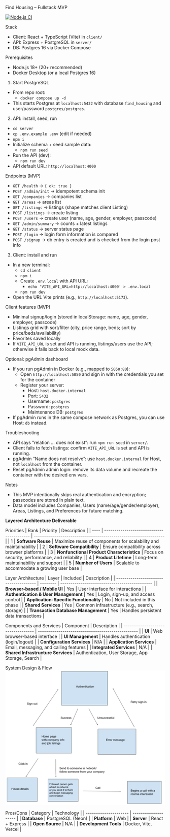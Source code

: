 Find Housing – Fullstack MVP

[![Node.js CI](https://github.com/CSCI-40500-Fall-2025/project-project-10/actions/workflows/node.js.yml/badge.svg)](https://github.com/CSCI-40500-Fall-2025/project-project-10/actions/workflows/node.js.yml)

Stack
- Client: React + TypeScript (Vite) in `client/`
- API: Express + PostgreSQL in `server/`
- DB: Postgres 16 via Docker Compose

Prerequisites
- Node.js 18+ (20+ recommended)
- Docker Desktop (or a local Postgres 16)

1) Start PostgreSQL
- From repo root:
  - `docker compose up -d`
- This starts Postgres at `localhost:5432` with database `find_housing` and user/password `postgres/postgres`.

2) API: install, seed, run
- `cd server`
- `cp .env.example .env` (edit if needed)
- `npm i`
- Initialize schema + seed sample data:
  - `npm run seed`
- Run the API (dev):
  - `npm run dev`
- API default URL: `http://localhost:4000`

Endpoints (MVP)
- `GET /health` → `{ ok: true }`
- `POST /admin/init` → idempotent schema init
- `GET /companies` → companies list
- `GET /areas` → areas list
- `GET /listings` → listings (shape matches client Listing)
- `POST /listings` → create listing
- `POST /users` → create user (name, age, gender, employer, passcode)
- `GET /admin/summary` → counts + latest listings
- `GET /status` → server status page
- `POST /login` → login form information is compared
- `POST /signup` → db entry is created and is checked from the login post info

3) Client: install and run
- In a new terminal:
  - `cd client`
  - `npm i`
  - Create `.env.local` with API URL:
    - `echo 'VITE_API_URL=http://localhost:4000' > .env.local`
  - `npm run dev`
- Open the URL Vite prints (e.g., `http://localhost:5173`).

Client features (MVP)
- Minimal signup/login (stored in localStorage: name, age, gender, employer, passcode)
- Listings grid with sort/filter (city, price range, beds; sort by price/beds/availability)
- Favorites saved locally
- If `VITE_API_URL` is set and API is running, listings/users use the API; otherwise it falls back to local mock data.

Optional: pgAdmin dashboard
- If you run pgAdmin in Docker (e.g., mapped to `5050:80`):
  - Open `http://localhost:5050` and sign in with the credentials you set for the container
  - Register your server:
    - Host: `host.docker.internal`
    - Port: `5432`
    - Username: `postgres`
    - Password: `postgres`
    - Maintenance DB: `postgres`
- If pgAdmin runs in the same compose network as Postgres, you can use Host: `db` instead.

Troubleshooting
- API says “relation ... does not exist”: run `npm run seed` in `server/`.
- Client fails to fetch listings: confirm `VITE_API_URL` is set and API is running.
- pgAdmin “Name does not resolve”: use `host.docker.internal` for Host, not `localhost` from the container.
- Reset pgAdmin admin login: remove its data volume and recreate the container with the desired env vars.

Notes
- This MVP intentionally skips real authentication and encryption; passcodes are stored in plain text.
- Data model includes Companies, Users (name/age/gender/employer), Areas, Listings, and Preferences for future matching.

**Layered Architecture Deliverable**

Priorities
| Rank | Priority                                  | Description                                                      |
| ---- | ----------------------------------------- | ---------------------------------------------------------------- |
| 1    | **Software Reuse**                        | Maximize reuse of components for scalability and maintainability |
| 2    | **Software Compatibility**                | Ensure compatibility across browser platforms                    |
| 3    | **Nonfunctional Product Characteristics** | Focus on security, performance, and reliability                  |
| 4    | **Product Lifetime**                      | Long-term maintainability and support                            |
| 5    | **Number of Users**                       | Scalable to accommodate a growing user base                      |

Layer Architecture
| Layer                                  | Included | Description                                   |
| -------------------------------------- | -------- | --------------------------------------------- |
| **Browser-based / Mobile UI**          | Yes        | User interface for interactions               |
| **Authentication & User Management**   | Yes        | Login, sign-up, and access control            |
| **Application-Specific Functionality** | No        | Not included in this phase                    |
| **Shared Services**                    | Yes        | Common infrastructure (e.g., search, storage) |
| **Transaction Database Management**    | Yes        | Handles persistent data transactions          |

Components and Services
| Component                          | Description                                       |
| ---------------------------------- | ------------------------------------------------- |
| **UI**                             | Web browser-based interface                       |
| **UI Management**                  | Handles authentication (login/logout)             |
| **Configuration Services**         | N/A                                               |
| **Application Services**           | Email, messaging, and calling features            |
| **Integrated Services**            | N/A                                               |
| **Shared Infrastructure Services** | Authentication, User Storage, App Storage, Search |

System Design & Flow
![alt text](image.png)

Pros/Cons
| Category              | Technology           |
| --------------------- | -------------------- |
| **Database**          | PostgreSQL (Neon)    |
| **Platform**          | Web                  |
| **Server**            | React + Express      |
| **Open Source**       | N/A                  |
| **Development Tools** | Docker, Vite, Vercel |

